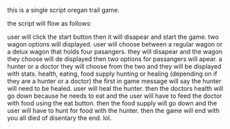 this is a single script oregan trail game. 

the script will flow as follows:

user will click the start button then it will disapear and start the game.
two wagon options will displayed.
user will choose between a regular wagon or a delux wagon that holds four pasangers. they will disapear and the wagon they choose will de displayed
then two options for passangers will apear. a hunter or a doctor
they will choose from the two and they will be displayed with stats. health, eating, food supply hunting or healing (depending on if they are a hunter or a doctor)
the first in game message will say the hunter will need to be healed.
user will heal the hunter.
then the doctors health will go down because he needs to eat and the user will have to feed the doctor with food using the eat button.
then the food supply will go down and the user will have to hunt for food with the hunter.
then the game will end with you all died of disentary the end. lol.

